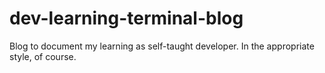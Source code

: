 # dev-learning-terminal-blog
Blog to document my learning as self-taught developer. In the appropriate style, of course.
